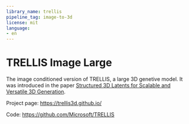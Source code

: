 ```yaml
---
library_name: trellis
pipeline_tag: image-to-3d
license: mit
language:
- en
---
```

# TRELLIS Image Large

<!-- Provide a quick summary of what the model is/does. -->

The image conditioned version of TRELLIS, a large 3D genetive model. It was introduced in the paper [Structured 3D Latents for Scalable and Versatile 3D Generation](https://huggingface.co/papers/2412.01506).

Project page: https://trellis3d.github.io/

Code: https://github.com/Microsoft/TRELLIS
